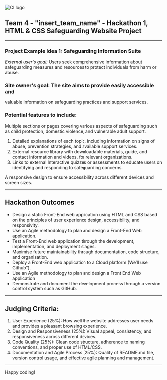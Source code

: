 ![CI logo](https://codeinstitute.s3.amazonaws.com/fullstack/ci_logo_small.png)

## Team 4 - "insert_team_name" - Hackathon 1, HTML & CSS Safeguarding Website Project

---
### Project Example Idea 1: Safeguarding Information Suite
  
*External user's goal:* Users seek comprehensive information about
safeguarding measures and resources to protect individuals from harm
or abuse.
 
### Site owner's goal: The site aims to provide easily accessible and
valuable information on safeguarding practices and support services.
 
### Potential features to include:
 
Multiple sections or pages covering various aspects of safeguarding
such as child protection, domestic violence, and vulnerable adult
support.
 
1. Detailed explanations of each topic, including information on signs of
abuse, prevention strategies, and available support services.
2. External resource library with downloadable materials, guide, and
contact information and videos, for relevant organizations.
3. Links to external Interactive quizzes or assessments to educate users on
identifying and responding to safeguarding concerns.

A responsive design to ensure accessibility across different devices and
screen sizes.

---
## Hackathon Outcomes
 - Design a static Front-End web application using HTML and CSS based on the
 principles of user experience design, accessibility, and responsivity.
 - Use an Agile methodology to plan and design a Front-End Web application.
 - Test a Front-End web application through the development, implementation,
 and deployment stages.
  - Maximise future maintainability through documentation, code structure, and
 organisation.
 - Deploy a Front-End web application to a Cloud platform (We’ll use Github”).
 - Use an Agile methodology to plan and design a Front End Web application
 - Demonstrate and document the development process through a version
 control system such as GitHub.
---
## Judging Criteria:
 1. User Experience (25%): How well the website addresses user needs and
 provides a pleasant browsing experience.
 2. Design and Responsiveness (25%): Visual appeal, consistency, and
 responsiveness across different devices.
 3. Code Quality (25%): Clean code structure, adherence to naming conventions,
 and proper use of HTML/CSS.
 4. Documentation and Agile Process (25%): Quality of README.md file, version
 control usage, and effective agile planning and management.
---

Happy coding!
